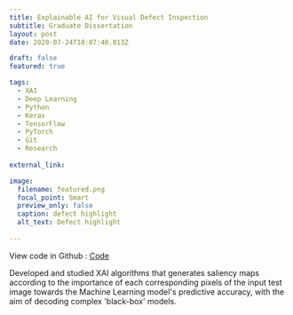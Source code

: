 ```yaml
---
title: Explainable AI for Visual Defect Inspection
subtitle: Graduate Dissertation
layout: post
date: 2020-07-24T18:07:40.013Z

draft: false
featured: true

tags:
  - XAI
  - Deep Learning
  - Python
  - Keras
  - TensorFlow
  - PyTorch
  - Git 
  - Research
  
external_link: 

image:
  filename: featured.png
  focal_point: Smart
  preview_only: false
  caption: defect highlight
  alt_text: Defect highlight
  
---
```


View code in Github : [Code]([Code](https://github.com/smahesh2694/NEU_XAI/))

Developed and studied XAI algorithms that generates saliency maps according to the importance of each corresponding pixels of the input test image towards the Machine Learning model's predictive accuracy, with the aim of decoding complex 'black-box' models.


